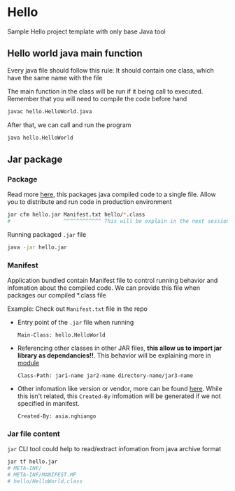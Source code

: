 # Hello

Sample Hello project template with only base Java tool

## Hello world java main function

Every java file should follow this rule: It should contain one class, which have the same name with the file

The main function in the class will be run if it being call to executed. Remember that you will need to compile the code before hand

```sh
javac hello.HelloWorld.java
```

After that, we can call and run the program
```sh
java hello.HelloWorld
```

## Jar package

### Package

Read more [here](https://docs.oracle.com/javase/tutorial/deployment/jar/appman.html), this packages java compiled code to a single file. Allow you to distribute and run code in production environment
```sh
jar cfm hello.jar Manifest.txt hello/*.class
#                 ^^^^^^^^^^^^ This will be explain in the next session
```

Running packaged `.jar` file
```sh
java -jar hello.jar
```

### Manifest

Application bundled contain Manifest file to control running behavior and infomation about the compiled code. We can provide this file when packages our compiled *.class file

Example: Check out `Manifest.txt` file in the repo

- Entry point of the `.jar` file when running
  ```
  Main-Class: hello.HelloWorld
  ```

- Referencing other classes in other JAR files, **this allow us to import jar library as dependancies!!**. This behavior will be explaining more in [module](../module/)
  ```
  Class-Path: jar1-name jar2-name directory-name/jar3-name
  ```

- Other infomation like version or vendor, more can be found [here](https://docs.oracle.com/javase/tutorial/deployment/jar/packageman.html). While this isn't related, this `Created-By` infomation will be generated if we not specified in manifest.
  ```
  Created-By: asia.nghiango
  ```

### Jar file content

`jar` CLI tool could help to read/extract infomation from java archive format 

```sh
jar tf hello.jar
# META-INF/
# META-INF/MANIFEST.MF
# hello/HelloWorld.class
```
